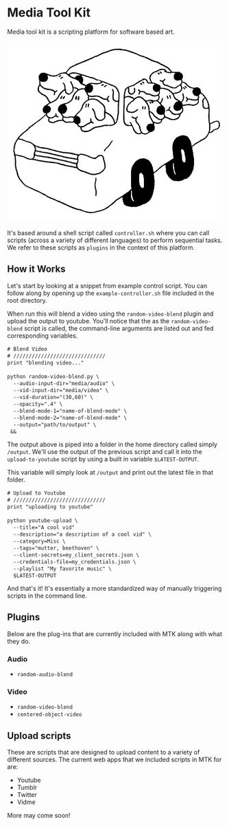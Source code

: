 # Media Tool Kit
Media tool kit is a scripting platform for software based art.

![illustration](_app/mtk.png)

It's based around a shell script called `controller.sh` where you can call scripts (across a variety of different languages) to perform sequential tasks. We refer to these scripts as `plugins` in the context of this platform.

## How it Works
Let's start by looking at a snippet from example control script. You can follow along by opening up the `example-controller.sh` file included in the root directory.

When run this will blend a video using the `random-video-blend` plugin and upload the output to youtube. You'll notice that the as the `random-video-blend` script is called, the command-line arguments are listed out and fed corresponding variables.

```
# Blend Video
# //////////////////////////////
print "blending video..."

python random-video-blend.py \
  --audio-input-dir="media/audio" \
  --vid-input-dir="media/video" \
  --vid-duration="(30,60)" \
  --opacity=".4" \
  --blend-mode-1="name-of-blend-mode" \
  --blend-mode-2="name-of-blend-mode" \
  --output="path/to/output" \
 &&
 ```

The output above is piped into a folder in the home directory called simply `/output`. We'll use the output of the previous script and call it into the `upload-to-youtube` script by using a built in variable `$LATEST-OUTPUT`.

This variable will simply look at `/output` and print out the latest file in that folder.

```
# Upload to Youtube
# //////////////////////////////
print "uploading to youtube"

python youtube-upload \
  --title="A cool vid"
  --description="a description of a cool vid" \
  --category=Misc \
  --tags="mutter, beethoven" \
  --client-secrets=my_client_secrets.json \
  --credentials-file=my_credentials.json \
  --playlist "My favorite music" \
  $LATEST-OUTPUT
```

And that's it! It's essentially a more standardized way of manually triggering scripts in the command line.

## Plugins

Below are the plug-ins that are currently included with MTK along with what they do.

### Audio
- `random-audio-blend`

### Video
- `random-video-blend`
- `centered-object-video`
## Upload scripts
These are scripts that are designed to upload content to a variety of different sources. The current web apps that we included scripts in MTK for are:
- Youtube
- Tumblr
- Twitter
- Vidme

More may come soon!
